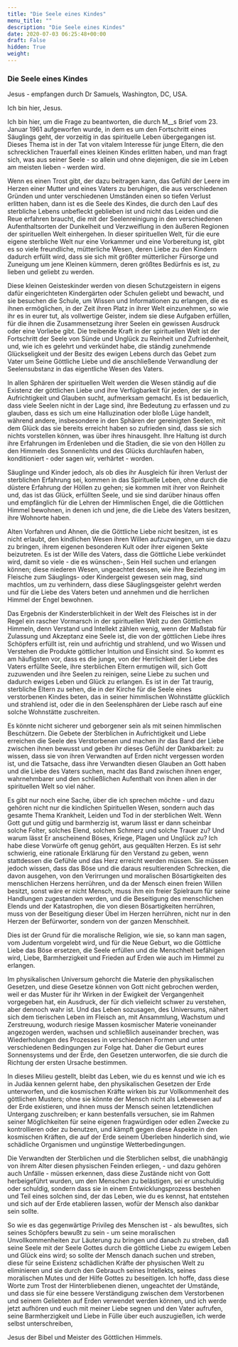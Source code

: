```yaml
---
title: "Die Seele eines Kindes"
menu_title: ""
description: "Die Seele eines Kindes"
date: 2020-07-03 06:25:48+00:00
draft: False
hidden: True
weight:
---
```

### Die Seele eines Kindes

Jesus - empfangen durch Dr Samuels, Washington, DC, USA.

Ich bin hier, Jesus.

Ich bin hier, um die Frage zu beantworten, die durch M__s Brief vom 23. Januar 1961 aufgeworfen wurde, in dem es um den Fortschritt eines Säuglings geht, der vorzeitig in das spirituelle Leben übergegangen ist. Dieses Thema ist in der Tat von vitalem Interesse für junge Eltern, die den schrecklichen Trauerfall eines kleinen Kindes erlitten haben, und man fragt sich, was aus seiner Seele - so allein und ohne diejenigen, die sie im Leben am meisten lieben - werden wird.

Wenn es einen Trost gibt, der dazu beitragen kann, das Gefühl der Leere im Herzen einer Mutter und eines Vaters zu beruhigen, die aus verschiedenen Gründen und unter verschiedenen Umständen einen so tiefen Verlust erlitten haben, dann ist es die Seele des Kindes, die durch den Lauf des sterbliche Lebens unbefleckt geblieben ist und nicht das Leiden und die Reue erfahren braucht, die mit der Seelenreinigung in den verschiedenen Aufenthaltsorten der Dunkelheit und Verzweiflung in den äußeren Regionen der spirituellen Welt einhergehen. In dieser spirituellen Welt, für die eure eigene sterbliche Welt nur eine Vorkammer und eine Vorbereitung ist, gibt es so viele freundliche, mütterliche Wesen, deren Liebe zu den Kindern dadurch erfüllt wird, dass sie sich mit größter mütterlicher Fürsorge und Zuneigung um jene Kleinen kümmern, deren größtes Bedürfnis es ist, zu lieben und geliebt zu werden.

Diese kleinen Geisteskinder werden von diesen Schutzgeistern in eigens dafür eingerichteten Kindergärten oder Schulen geliebt und bewacht, und sie besuchen die Schule, um Wissen und Informationen zu erlangen, die es ihnen ermöglichen, in der Zeit ihren Platz in ihrer Welt einzunehmen, so wie ihr es in eurer tut, als vollwertige Geister, indem sie diese Aufgaben erfüllen, für die ihnen die Zusammensetzung ihrer Seelen ein gewissen Ausdruck oder eine Vorliebe gibt. Die treibende Kraft in der spirituellen Welt ist der Fortschritt der Seele von Sünde und Unglück zu Reinheit und Zufriedenheit, und, wie ich es gelehrt und verkündet habe, die ständig zunehmende Glückseligkeit und der Besitz des ewigen Lebens durch das Gebet zum Vater um Seine Göttliche Liebe und die anschließende Verwandlung der Seelensubstanz in das eigentliche Wesen des Vaters.

In allen Sphären der spirituellen Welt werden die Wesen ständig auf die Existenz der göttlichen Liebe und ihre Verfügbarkeit für jeden, der sie in Aufrichtigkeit und Glauben sucht, aufmerksam gemacht. Es ist bedauerlich, dass viele Seelen nicht in der Lage sind, ihre Bedeutung zu erfassen und zu glauben, dass es sich um eine Halluzination oder bloße Lüge handelt, während andere, insbesondere in den Sphären der gereinigten Seelen, mit dem Glück das sie bereits erreicht haben so zufrieden sind, dass sie sich nichts vorstellen können, was über ihres hinausgeht. Ihre Haltung ist durch ihre Erfahrungen im Erdenleben und die Stadien, die sie von den Höllen zu den Himmeln des Sonnenlichts und des Glücks durchlaufen haben, konditioniert - oder sagen wir, verhärtet - worden.

Säuglinge und Kinder jedoch, als ob dies ihr Ausgleich für ihren Verlust der sterblichen Erfahrung sei, kommen in das Spirituelle Leben, ohne durch die düstere Erfahrung der Höllen zu gehen; sie kommen mit ihrer von Reinheit und, das ist das Glück, erfüllten Seele, und sie sind darüber hinaus offen und empfänglich für die Lehren der Himmlischen Engel, die die Göttlichen Himmel bewohnen, in denen ich und jene, die die Liebe des Vaters besitzen, ihre Wohnorte haben.

Alten Vorfahren und Ahnen, die die Göttliche Liebe nicht besitzen, ist es nicht erlaubt, den kindlichen Wesen ihren Willen aufzuzwingen, um sie dazu zu bringen, ihrem eigenen besonderen Kult oder ihrer eigenen Sekte beizutreten. Es ist der Wille des Vaters, dass die Göttliche Liebe verkündet wird, damit so viele - die es wünschen-, Sein Heil suchen und erlangen können; diese niederen Wesen, ungeachtet dessen, wie ihre Beziehung im Fleische zum Säuglings- oder Kindergeist gewesen sein mag, sind machtlos, um zu verhindern, dass diese Säuglingsgeister gelehrt werden und für die Liebe des Vaters beten und annehmen und die herrlichen Himmel der Engel bewohnen.

Das Ergebnis der Kindersterblichkeit in der Welt des Fleisches ist in der Regel ein rascher Vormarsch in der spirituellen Welt zu den Göttlichen Himmeln, denn Verstand und Intellekt zählen wenig, wenn der Maßstab für Zulassung und Akzeptanz eine Seele ist, die von der göttlichen Liebe ihres Schöpfers erfüllt ist, rein und aufrichtig und strahlend, und wo Wissen und Verstehen die Produkte göttlicher Intuition und Einsicht sind. So kommt es am häufigsten vor, dass es die junge, von der Herrlichkeit der Liebe des Vaters erfüllte Seele, ihre sterblichen Eltern ermutigen will, sich Gott zuzuwenden und ihre Seelen zu reinigen, seine Liebe zu suchen und dadurch ewiges Leben und Glück zu erlangen. Es ist in der Tat traurig, sterbliche Eltern zu sehen, die in der Kirche für die Seele eines verstorbenen Kindes beten, das in seiner himmlischen Wohnstätte glücklich und strahlend ist, oder die in den Seelensphären der Liebe rasch auf eine solche Wohnstätte zuschreiten.

Es könnte nicht sicherer und geborgener sein als mit seinen himmlischen Beschützern. Die Gebete der Sterblichen in Aufrichtigkeit und Liebe erreichen die Seele des Verstorbenen und machen ihr das Band der Liebe zwischen ihnen bewusst und geben ihr dieses Gefühl der Dankbarkeit: zu wissen, dass sie von ihren Verwandten auf Erden nicht vergessen worden ist, und die Tatsache, dass ihre Verwandten diesen Glauben an Gott haben und die Liebe des Vaters suchen, macht das Band zwischen ihnen enger, wahrnehmbarer und den schließlichen Aufenthalt von ihnen allen in der spirituellen Welt so viel näher.

Es gibt nur noch eine Sache, über die ich sprechen möchte - und dazu gehören nicht nur die kindlichen Spirituellen Wesen, sondern auch das gesamte Thema Krankheit, Leiden und Tod in der sterblichen Welt. Wenn Gott gut und gütig und barmherzig ist, warum lässt er dann scheinbar solche Folter, solches Elend, solchen Schmerz und solche Trauer zu? Und warum lässt Er anscheinend Böses, Kriege, Plagen und Unglück zu?
Ich habe diese Vorwürfe oft genug gehört, aus gequälten Herzen. Es ist sehr schwierig, eine rationale Erklärung für den Verstand zu geben, wenn stattdessen die Gefühle und das Herz erreicht werden müssen. Sie müssen jedoch wissen, dass das Böse und die daraus resultierenden Schrecken, die davon ausgehen, von den Verirrungen und moralischen Bösartigkeiten des menschlichen Herzens herrühren, und da der Mensch einen freien Willen besitzt, sonst wäre er nicht Mensch, muss ihm ein freier Spielraum für seine Handlungen zugestanden werden, und die Beseitigung des menschlichen Elends und der Katastrophen, die von diesen Bösartigkeiten herrühren, muss von der Beseitigung dieser Übel im Herzen herrühren, nicht nur in den Herzen der Befürworter, sondern von der ganzen Menschheit.

Dies ist der Grund für die moralische Religion, wie sie, so kann man sagen, vom Judentum vorgelebt wird, und für die Neue Geburt, wo die Göttliche Liebe das Böse ersetzen, die Seele erfüllen und die Menschheit befähigen wird, Liebe, Barmherzigkeit und Frieden auf Erden wie auch im Himmel zu erlangen.

Im physikalischen Universum gehorcht die Materie den physikalischen Gesetzen, und diese Gesetze können von Gott nicht gebrochen werden, weil er das Muster für ihr Wirken in der Ewigkeit der Vergangenheit vorgegeben hat, ein Ausdruck, der für dich vielleicht schwer zu verstehen, aber dennoch wahr ist. Und das Leben sozusagen, des Universums, nähert sich dem tierischen Leben im Fleisch an, mit Ansammlung, Wachstum und Zerstreuung, wodurch riesige Massen kosmischer Materie voneinander angezogen werden, wachsen und schließlich auseinander brechen, was Wiederholungen des Prozesses in verschiedenen Formen und unter verschiedenen Bedingungen zur Folge hat. Daher die Geburt eures Sonnensystems und der Erde, den Gesetzen unterworfen, die sie durch die Richtung der ersten Ursache bestimmen.

In dieses Milieu gestellt, bleibt das Leben, wie du es kennst und wie ich es in Judäa kennen gelernt habe, den physikalischen Gesetzen der Erde unterworfen, und die kosmischen Kräfte wirken bis zur Vollkommenheit des göttlichen Musters; ohne sie könnte der Mensch nicht als Lebewesen auf der Erde existieren, und ihnen muss der Mensch seinen letztendlichen Untergang zuschreiben; er kann bestenfalls versuchen, sie im Rahmen seiner Möglichkeiten für seine eigenen fragwürdigen oder edlen Zwecke zu kontrollieren oder zu benutzen, und kämpft gegen diese Aspekte in den kosmischen Kräften, die auf der Erde seinem Überleben hinderlich sind, wie schädliche Organismen und ungünstige Wetterbedingungen.

Die Verwandten der Sterblichen und die Sterblichen selbst, die unabhängig von ihrem Alter diesen physischen Feinden erliegen, - und dazu gehören auch Unfälle - müssen erkennen, dass diese Zustände nicht von Gott herbeigeführt wurden, um den Menschen zu belästigen, sei er unschuldig oder schuldig, sondern dass sie in einem Entwicklungsprozess bestehen und Teil eines solchen sind, der das Leben, wie du es kennst, hat entstehen und sich auf der Erde etablieren lassen, wofür der Mensch also dankbar sein sollte.

So wie es das gegenwärtige Privileg des Menschen ist - als bewußtes, sich seines Schöpfers bewußt zu sein - um seine moralischen Unvollkommenheiten zur Läuterung zu bringen und danach zu streben, daß seine Seele mit der Seele Gottes durch die göttliche Liebe zu ewigem Leben und Glück eins wird; so sollte der Mensch danach suchen und streben, diese für seine Existenz schädlichen Kräfte der physischen Welt zu eliminieren und sie durch den Gebrauch seines Intellekts, seines moralischen Mutes und der Hilfe Gottes zu beseitigen.
Ich hoffe, dass diese Worte zum Trost der Hinterbliebenen dienen, ungeachtet der Umstände, und dass sie für eine bessere Verständigung zwischen dem Verstorbenen und seinem Geliebten auf Erden verwendet werden können, und ich werde jetzt aufhören und euch mit meiner Liebe segnen und den Vater aufrufen, seine Barmherzigkeit und Liebe in Fülle über euch auszugießen, ich werde selbst unterschreiben,

Jesus der Bibel und Meister des Göttlichen Himmels.
